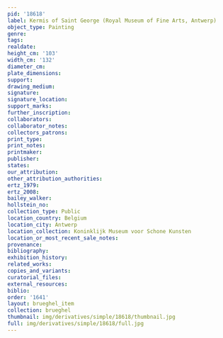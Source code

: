 ```yaml
---
pid: '18618'
label: Kermis of Saint George (Royal Museum of Fine Arts, Antwerp)
object_type: Painting
genre: 
tags: 
realdate: 
height_cm: '103'
width_cm: '132'
diameter_cm: 
plate_dimensions: 
support: 
drawing_medium: 
signature: 
signature_location: 
support_marks: 
further_inscription: 
collaborators: 
collaborator_notes: 
collectors_patrons: 
print_type: 
print_notes: 
printmaker: 
publisher: 
states: 
our_attribution: 
other_attribution_authorities: 
ertz_1979: 
ertz_2008: 
bailey_walker: 
hollstein_no: 
collection_type: Public
location_country: Belgium
location_city: Antwerp
location_collection: Koninklijk Museum voor Schone Kunsten
location_or_most_recent_sale_notes: 
provenance: 
bibliography: 
exhibition_history: 
related_works: 
copies_and_variants: 
curatorial_files: 
external_resources: 
biblio: 
order: '1641'
layout: brueghel_item
collection: brueghel
thumbnail: img/derivatives/simple/18618/thumbnail.jpg
full: img/derivatives/simple/18618/full.jpg
---
```

